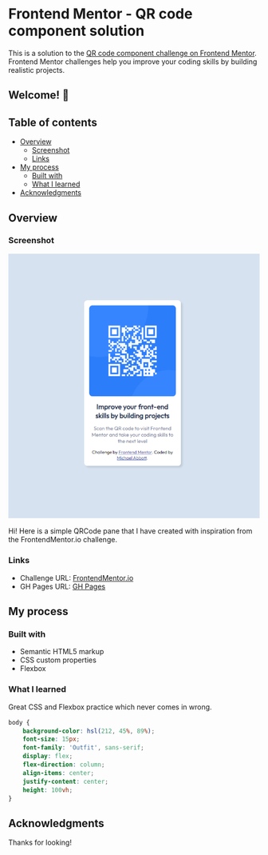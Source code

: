 # Frontend Mentor - QR code component solution

This is a solution to the [QR code component challenge on Frontend Mentor](https://www.frontendmentor.io/challenges/qr-code-component-iux_sIO_H). Frontend Mentor challenges help you improve your coding skills by building realistic projects. 

## Welcome! 👋

## Table of contents

- [Overview](#overview)
  - [Screenshot](#screenshot)
  - [Links](#links)
- [My process](#my-process)
  - [Built with](#built-with)
  - [What I learned](#what-i-learned)
- [Acknowledgments](#acknowledgments)

## Overview

### Screenshot

![](./Screenshot.PNG)

Hi! Here is a simple QRCode pane that I have created with inspiration from the FrontendMentor.io challenge. 

### Links

- Challenge URL: [FrontendMentor.io](https://www.frontendmentor.io/challenges/qr-code-component-iux_sIO_H)
- GH Pages URL: [GH Pages](https://your-live-site-url.com)

## My process

### Built with

- Semantic HTML5 markup
- CSS custom properties
- Flexbox

### What I learned

Great CSS and Flexbox practice which never comes in wrong. 


```css
body {
	background-color: hsl(212, 45%, 89%);
	font-size: 15px;
	font-family: 'Outfit', sans-serif;
	display: flex;
	flex-direction: column;
	align-items: center;
	justify-content: center;
	height: 100vh;
}
```

## Acknowledgments

Thanks for looking!

